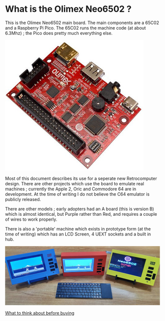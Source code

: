 # What is the Olimex Neo6502 ?

This is the Olimex Neo6502 main board. The main components are a 65C02 and a Raspberry Pi Pico. The 65C02 runs the machine code (at about 6.3Mhz) ; the Pico does pretty much everything else.

![img](assets/Neo6502-a.jpg)

Most of this document describes its use for a seperate new Retrocomputer design. There are other projects which use the board to emulate real machines ; currently the Apple 2, Oric and Commodore 64 are in development. At the time of writing I do not believe the C64 emulator is publicly released.

There are other models ; early adopters had an A board (this is version B) which is almost identical, but Purple rather than Red, and requires a couple of wires to work properly.

There is also a 'portable' machine which exists in prototype form (at the time of writing) which has an LCD Screen, 4 UEXT sockets and a built in hub.

![Neo6502PC](assets/Neo6502PC-1718003790997-1.jpg)

[What to think about before buying](before.md)

